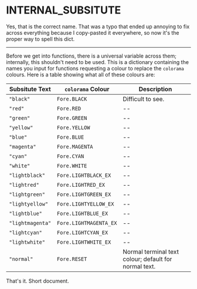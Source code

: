 # INTERNAL_SUBSITUTE
Yes, that is the correct name. That was a typo that ended up annoying to fix across everything because I copy-pasted it everywhere, so now it's the proper way to spell this dict.

---
Before we get into functions, there is a universal variable across them; internally, this shouldn't need to be used. This is a dictionary containing the names you input for functions requesting a colour to replace the `colorama` colours. Here is a table showing what all of these colours are:

| Subsitute Text | `colorama` Colour | Description |
| --- | --- | --- |
| `"black"` | `Fore.BLACK` | Difficult to see. |
| `"red"` | `Fore.RED` | -- |
| `"green"` | `Fore.GREEN` | -- |
| `"yellow"` | `Fore.YELLOW` | -- |
| `"blue"` | `Fore.BLUE` | -- |
| `"magenta"` | `Fore.MAGENTA` | -- |
| `"cyan"` | `Fore.CYAN` | -- |
| `"white"` | `Fore.WHITE` | -- |
| `"lightblack"` | `Fore.LIGHTBLACK_EX` | -- |
| `"lightred"` | `Fore.LIGHTRED_EX` | -- |
| `"lightgreen"` | `Fore.LIGHTGREEN_EX` | -- |
| `"lightyellow"` | `Fore.LIGHTYELLOW_EX` | -- |
| `"lightblue"` | `Fore.LIGHTBLUE_EX` | -- |
| `"lightmagenta"` | `Fore.LIGHTMAGENTA_EX` | -- |
| `"lightcyan"` | `Fore.LIGHTCYAN_EX` | -- |
| `"lightwhite"` | `Fore.LIGHTWHITE_EX` | -- |
| `"normal"` | `Fore.RESET` | Normal terminal text colour; default for normal text. |

That's it. Short document.
